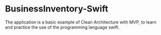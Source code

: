 # BusinessInventory-Swift

The application is a basic example of Clean Architecture with MVP, to learn and practice the use of the programming language swift.
